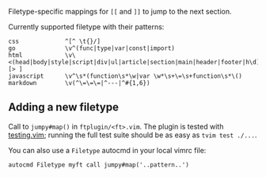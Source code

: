Filetype-specific mappings for `[[` and `]]` to jump to the next section.

Currently supported filetype with their patterns:
<!-- Note: generate with tbl script -->

    css             ^[^ \t{}/] 
    go              \v^(func|type|var|const|import) 
    html            \v\<(head|body|style|script|div|ul|article|section|main|header|footer|h\d)[> ] 
    javascript      \v^\s*(function\s*\w|var \w*\s+\=\s+function\s*\()
    markdown        \v(^\=\=\=|^---|^#{1,6}) 


Adding a new filetype
---------------------

Call to `jumpy#map()` in `ftplugin/<ft>.vim`. The plugin is tested with
[testing.vim](https://github.com/arp242/testing.vim); running the full test
suite should be as easy as `tvim test ./...`.

You can also use a `Filetype` autocmd in your local vimrc file:

    autocmd Filetype myft call jumpy#map('..pattern..')
